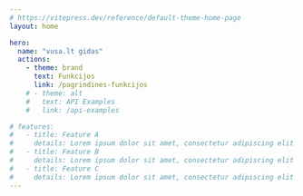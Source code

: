 ```yaml
---
# https://vitepress.dev/reference/default-theme-home-page
layout: home

hero:
  name: "vusa.lt gidas"
  actions:
    - theme: brand
      text: Funkcijos
      link: /pagrindines-funkcijos
    # - theme: alt
    #   text: API Examples
    #   link: /api-examples

# features:
#   - title: Feature A
#     details: Lorem ipsum dolor sit amet, consectetur adipiscing elit
#   - title: Feature B
#     details: Lorem ipsum dolor sit amet, consectetur adipiscing elit
#   - title: Feature C
#     details: Lorem ipsum dolor sit amet, consectetur adipiscing elit
---
```

